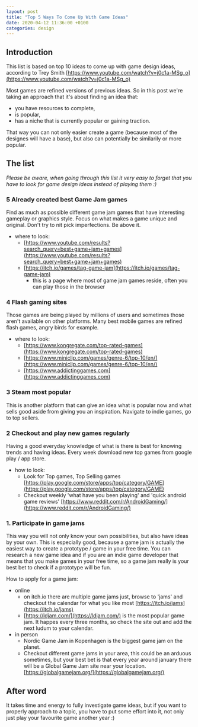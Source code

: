 ```yaml
---
layout: post
title: "Top 5 Ways To Come Up With Game Ideas"
date: 2020-04-12 11:36:00 +0100
categories: design
---
```


## Introduction

This list is based on top 10 ideas to come up with game design ideas, according to Trey Smith [https://www.youtube.com/watch?v=j0c1a-MSg_o](https://www.youtube.com/watch?v=j0c1a-MSg_o)

Most games are refined versions of previous ideas. So in this post we're taking an approach that it's about finding an idea that:
* you have resources to complete,
* is popular,
* has a niche that is currently popular or gaining traction.

That way you can not only easier create a game (because most of the designes will have a base), but also can potentially be similarily or more popular.

## The list

*Please be aware, when going through this list it very easy to forget that you have to look for game design ideas instead of playing them :)*

### 5 Already created best Game Jam games
Find as much as possible different game jam games that have interesting gameplay or graphics style. Focus on what makes a game unique and original. Don't try to nit pick imperfections. Be above it.
- where to look:
	- [https://www.youtube.com/results?search_query=best+game+jam+games](https://www.youtube.com/results?search_query=best+game+jam+games)
	- [https://itch.io/games/tag-game-jam](https://itch.io/games/tag-game-jam)
		- this is a page where most of game jam games reside, often you can play those in the browser

### 4 Flash gaming sites
Those games are being played by millions of users and sometimes those aren't available on other platforms. Many best mobile games are refined flash games, angry birds for example.

- where to look:
	- [https://www.kongregate.com/top-rated-games](https://www.kongregate.com/top-rated-games)
	- [https://www.miniclip.com/games/genre-6/top-10/en/](https://www.miniclip.com/games/genre-6/top-10/en/)
	- [https://www.addictinggames.com](https://www.addictinggames.com)

### 3 Steam most popular
This is another platform that can give an idea what is popular now and what sells good aside from giving you an inspiration.
Navigate to indie games, go to top sellers.

### 2 Checkout and play new games regularly
Having a good everyday knowledge of what is there is best for knowing trends and having ideas. Every week download new top games from google play / app store.

- how to look:
	- Look for Top games, Top Selling games [https://play.google.com/store/apps/top/category/GAME](https://play.google.com/store/apps/top/category/GAME)
	- Checkout weekly 'what have you been playing' and 'quick android game reviews' [https://www.reddit.com/r/AndroidGaming/](https://www.reddit.com/r/AndroidGaming/) 

### 1. Participate in game jams
This way you will not only know your own possibilities, but also have ideas by your own. This is especially good, because a game jam is actually the easiest way to create a prototype / game in your free time. You can research a new game idea and if you are an indie game developer that means that you make games in your free time, so a game jam really is your best bet to check if a prototype will be fun.

How to apply for a game jam:
- online
	- on itch.io there are multiple game jams just, browse to 'jams' and checkout the calendar for what you like most [https://itch.io/jams](https://itch.io/jams)
	- [https://ldjam.com/](https://ldjam.com/) is the most popular game jam. It happes every three months, so check the site out and add the next ludum to your calendar.
- in person
	- Nordic Game Jam in Kopenhagen is the biggest game jam on the planet.
	- Checkout different game jams in your area, this could be an arduous sometimes, but your best bet is that every year around january there will be a Global Game Jam site near your location. [https://globalgamejam.org/](https://globalgamejam.org/)


## After word

It takes time and energy to fully investigate game ideas, but if you want to properly approach to a topic, you have to put some effort into it, not only just play your favourite game another year :)
